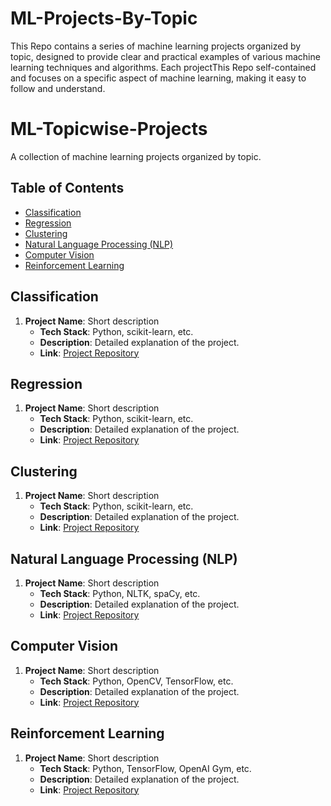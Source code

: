 # ML-Projects-By-Topic
This Repo contains a series of machine learning projects organized by topic, designed to provide clear and practical examples of various machine learning techniques and algorithms. Each projectThis Repo self-contained and focuses on a specific aspect of machine learning, making it easy to follow and understand.

# ML-Topicwise-Projects

A collection of machine learning projects organized by topic.

## Table of Contents

- [Classification](#classification)
- [Regression](#regression)
- [Clustering](#clustering)
- [Natural Language Processing (NLP)](#natural-language-processing-nlp)
- [Computer Vision](#computer-vision)
- [Reinforcement Learning](#reinforcement-learning)

## Classification

1. **Project Name**: Short description
   - **Tech Stack**: Python, scikit-learn, etc.
   - **Description**: Detailed explanation of the project.
   - **Link**: [Project Repository](#)

## Regression

1. **Project Name**: Short description
   - **Tech Stack**: Python, scikit-learn, etc.
   - **Description**: Detailed explanation of the project.
   - **Link**: [Project Repository](#)

## Clustering

1. **Project Name**: Short description
   - **Tech Stack**: Python, scikit-learn, etc.
   - **Description**: Detailed explanation of the project.
   - **Link**: [Project Repository](#)

## Natural Language Processing (NLP)

1. **Project Name**: Short description
   - **Tech Stack**: Python, NLTK, spaCy, etc.
   - **Description**: Detailed explanation of the project.
   - **Link**: [Project Repository](#)

## Computer Vision

1. **Project Name**: Short description
   - **Tech Stack**: Python, OpenCV, TensorFlow, etc.
   - **Description**: Detailed explanation of the project.
   - **Link**: [Project Repository](#)

## Reinforcement Learning

1. **Project Name**: Short description
   - **Tech Stack**: Python, TensorFlow, OpenAI Gym, etc.
   - **Description**: Detailed explanation of the project.
   - **Link**: [Project Repository](#)

